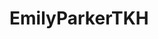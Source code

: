 # EmilyParkerTKH
<!-- Overview
    This is a portfolio website for Emily Parker, a Front-End and UX/UI Developer. It features a color gradient design, a navigation bar, project showcases, testimonials, and more.

Features
    Clean and modern design
    Smooth navigation bar
    Gradient styling for a vibrant look
    Project highlights and testimonials

Programs Used
    HTML5
    CSS3-->
